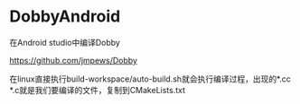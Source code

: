 # DobbyAndroid
在Android studio中编译Dobby

https://github.com/jmpews/Dobby

在linux直接执行build-workspace/auto-build.sh就会执行编译过程，出现的*.cc *.c就是我们要编译的文件，复制到CMakeLists.txt
